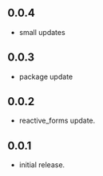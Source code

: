 ## 0.0.4
* small updates

## 0.0.3
* package update

## 0.0.2
* reactive_forms update.

## 0.0.1
* initial release.
